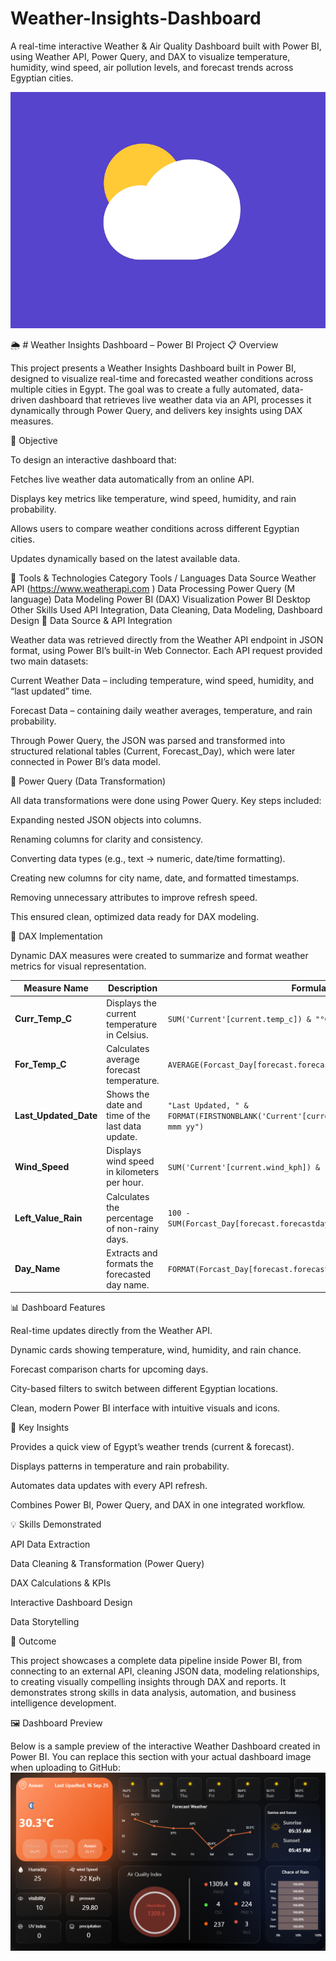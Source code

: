 # Weather-Insights-Dashboard
A real-time interactive Weather &amp; Air Quality Dashboard built with Power BI, using Weather API, Power Query, and DAX to visualize temperature, humidity, wind speed, air pollution levels, and forecast trends across Egyptian cities.

![weathr](Data/Icons/weather.gif)

🌦️ # Weather Insights Dashboard – Power BI Project
📋 Overview

This project presents a Weather Insights Dashboard built in Power BI, designed to visualize real-time and forecasted weather conditions across multiple cities in Egypt.
The goal was to create a fully automated, data-driven dashboard that retrieves live weather data via an API, processes it dynamically through Power Query, and delivers key insights using DAX measures.

🎯 Objective

To design an interactive dashboard that:

Fetches live weather data automatically from an online API.

Displays key metrics like temperature, wind speed, humidity, and rain probability.

Allows users to compare weather conditions across different Egyptian cities.

Updates dynamically based on the latest available data.

🧰 Tools & Technologies
Category	Tools / Languages
Data Source	Weather API (https://www.weatherapi.com
)
Data Processing	Power Query (M language)
Data Modeling	Power BI (DAX)
Visualization	Power BI Desktop
Other Skills Used	API Integration, Data Cleaning, Data Modeling, Dashboard Design
🔗 Data Source & API Integration

Weather data was retrieved directly from the Weather API endpoint in JSON format, using Power BI’s built-in Web Connector.
Each API request provided two main datasets:

Current Weather Data – including temperature, wind speed, humidity, and “last updated” time.

Forecast Data – containing daily weather averages, temperature, and rain probability.

Through Power Query, the JSON was parsed and transformed into structured relational tables (Current, Forecast_Day), which were later connected in Power BI’s data model.

🧩 Power Query (Data Transformation)

All data transformations were done using Power Query.
Key steps included:

Expanding nested JSON objects into columns.

Renaming columns for clarity and consistency.

Converting data types (e.g., text → numeric, date/time formatting).

Creating new columns for city name, date, and formatted timestamps.

Removing unnecessary attributes to improve refresh speed.

This ensured clean, optimized data ready for DAX modeling.

🧮 DAX Implementation

Dynamic DAX measures were created to summarize and format weather metrics for visual representation.


| **Measure Name**      | **Description**                                  | **Formula**                                                                                  |
| --------------------- | ------------------------------------------------ | -------------------------------------------------------------------------------------------- |
| **Curr_Temp_C**       | Displays the current temperature in Celsius.     | `SUM('Current'[current.temp_c]) & "°C"`                                                      |
| **For_Temp_C**        | Calculates average forecast temperature.         | `AVERAGE(Forcast_Day[forecast.forecastday.day.avgtemp_c]) & "°C"`                            |
| **Last_Updated_Date** | Shows the date and time of the last data update. | `"Last Updated, " & FORMAT(FIRSTNONBLANK('Current'[current.last_updated], ""), "dd mmm yy")` |
| **Wind_Speed**        | Displays wind speed in kilometers per hour.      | `SUM('Current'[current.wind_kph]) & " Kph"`                                                  |
| **Left_Value_Rain**   | Calculates the percentage of non-rainy days.     | `100 - SUM(Forcast_Day[forecast.forecastday.day.daily_chance_of_rain])`                      |
| **Day_Name**          | Extracts and formats the forecasted day name.    | `FORMAT(Forcast_Day[forecast.forecastday.date], "ddd")`                                      |

📊 Dashboard Features

Real-time updates directly from the Weather API.

Dynamic cards showing temperature, wind, humidity, and rain chance.

Forecast comparison charts for upcoming days.

City-based filters to switch between different Egyptian locations.

Clean, modern Power BI interface with intuitive visuals and icons.

🧠 Key Insights

Provides a quick view of Egypt’s weather trends (current & forecast).

Displays patterns in temperature and rain probability.

Automates data updates with every API refresh.

Combines Power BI, Power Query, and DAX in one integrated workflow.

💡 Skills Demonstrated

API Data Extraction

Data Cleaning & Transformation (Power Query)

DAX Calculations & KPIs

Interactive Dashboard Design

Data Storytelling

🚀 Outcome

This project showcases a complete data pipeline inside Power BI, from connecting to an external API, cleaning JSON data, modeling relationships, to creating visually compelling insights through DAX and reports.
It demonstrates strong skills in data analysis, automation, and business intelligence development.

🖼️ Dashboard Preview

Below is a sample preview of the interactive Weather Dashboard created in Power BI.
You can replace this section with your actual dashboard image when uploading to GitHub:
![Weather Dashboard Preview](Dashboard/weather_dashboard_preview.png)

